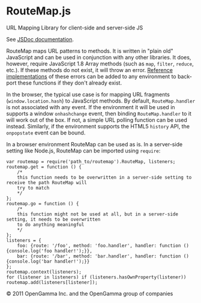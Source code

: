 RouteMap.js
===========

URL Mapping Library for client-side and server-side JS

See [JSDoc documentation](http://opengamma.github.com/RouteMap "RouteMap.js Documentation").

RouteMap maps URL patterns to methods. It is written in "plain old" JavaScript and can be used in conjunction with any
other libraries. It does, however, require JavaScript 1.8 Array methods (such as `map`, `filter`, `reduce`, etc.). If
these methods do not exist, it will throw an error.
[Reference implementations](https://developer.mozilla.org/en/JavaScript/Reference/Global_Objects/array/) of these errors
can be added to any environment to back-port these functions if they don't already exist.

In the browser, the typical use case is for mapping URL fragments (`window.location.hash`) to JavaScript methods. By
default, `RouteMap.handler` is not associated with any event. If the environment it will be used in supports a window
`onhashchange` event, then binding `RouteMap.handler` to it will work out of the box. If not, a simple URL polling
function can be used instead. Similarly, if the environment supports the HTML5 `history` API, the `onpopstate` event can
be bound.

In a browser environment RouteMap can be used as is. In a server-side setting like Node.js, RouteMap can be imported
using `require`:

    var routemap = require('path_to/routemap').RouteMap, listeners;
    routemap.get = function () {
        /*
        this function needs to be overwritten in a server-side setting to receive the path RouteMap will
        try to match
        */
    };
    routemap.go = function () {
        /* 
        this function might not be used at all, but in a server-side setting, it needs to be overwritten 
        to do anything meaningful
        */
    };
    listeners = {
        foo: {route: '/foo', method: 'foo.handler', handler: function () {console.log('foo handler!');}},
        bar: {route: '/bar', method: 'bar.handler', handler: function () {console.log('bar handler!');}}
    };
    routemap.context(listeners);
    for (listener in listeners) if (listeners.hasOwnProperty(listener)) routemap.add(listeners[listener]);


&copy; 2011 OpenGamma Inc. and the OpenGamma group of companies